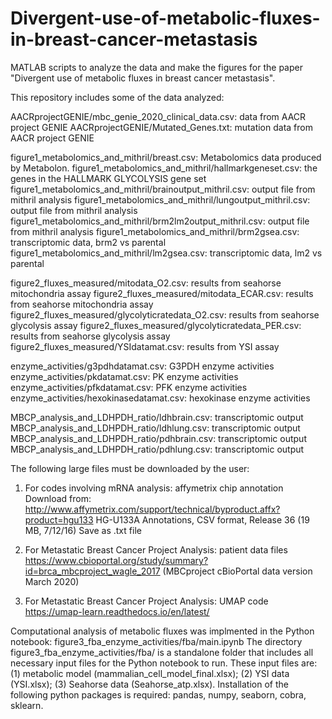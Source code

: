 # Divergent-use-of-metabolic-fluxes-in-breast-cancer-metastasis
MATLAB scripts to analyze the data and make the figures for the paper "Divergent use of metabolic fluxes in breast cancer metastasis".

This repository includes some of the data analyzed: 

AACRprojectGENIE/mbc_genie_2020_clinical_data.csv: data from AACR project GENIE
AACRprojectGENIE/Mutated_Genes.txt: mutation data from AACR project GENIE

figure1_metabolomics_and_mithril/breast.csv: Metabolomics data produced by Metabolon.
figure1_metabolomics_and_mithril/hallmarkgeneset.csv: the genes in the HALLMARK GLYCOLYSIS gene set
figure1_metabolomics_and_mithril/brainoutput_mithril.csv: output file from mithril analysis
figure1_metabolomics_and_mithril/lungoutput_mithril.csv: output file from mithril analysis
figure1_metabolomics_and_mithril/brm2lm2output_mithril.csv: output file from mithril analysis
figure1_metabolomics_and_mithril/brm2gsea.csv: transcriptomic data, brm2 vs parental
figure1_metabolomics_and_mithril/lm2gsea.csv: transcriptomic data, lm2 vs parental

figure2_fluxes_measured/mitodata_O2.csv: results from seahorse mitochondria assay
figure2_fluxes_measured/mitodata_ECAR.csv: results from seahorse mitochondria assay
figure2_fluxes_measured/glycolyticratedata_O2.csv: results from seahorse glycolysis assay
figure2_fluxes_measured/glycolyticratedata_PER.csv: results from seahorse glycolysis assay
figure2_fluxes_measured/YSIdatamat.csv: results from YSI assay

enzyme_activities/g3pdhdatamat.csv: G3PDH enzyme activities
enzyme_activities/pkdatamat.csv: PK enzyme activities
enzyme_activities/pfkdatamat.csv: PFK enzyme activities
enzyme_activities/hexokinasedatamat.csv: hexokinase enzyme activities

MBCP_analysis_and_LDHPDH_ratio/ldhbrain.csv: transcriptomic output
MBCP_analysis_and_LDHPDH_ratio/ldhlung.csv: transcriptomic output
MBCP_analysis_and_LDHPDH_ratio/pdhbrain.csv: transcriptomic output
MBCP_analysis_and_LDHPDH_ratio/pdhlung.csv: transcriptomic output

The following large files must be downloaded by the user:

1) For codes involving mRNA analysis: affymetrix chip annotation
Download from: http://www.affymetrix.com/support/technical/byproduct.affx?product=hgu133
HG-U133A Annotations, CSV format, Release 36 (19 MB, 7/12/16)
Save as .txt file

2) For Metastatic Breast Cancer Project Analysis: patient data files
https://www.cbioportal.org/study/summary?id=brca_mbcproject_wagle_2017
(MBCproject cBioPortal data version March 2020)

3) For Metastatic Breast Cancer Project Analysis: UMAP code
https://umap-learn.readthedocs.io/en/latest/


Computational analysis of metabolic fluxes was implmented in the Python notebook:
figure3_fba_enzyme_activities/fba/main.ipynb
The directory figure3_fba_enzyme_activities/fba/ is a standalone folder that includes all necessary input files for
the Python notebook to run. These input files are: (1) metabolic model (mammalian_cell_model_final.xlsx); (2) YSI data (YSI.xlsx);
(3) Seahorse data (Seahorse_atp.xlsx). Installation of the following python packages is required: pandas, numpy, seaborn, cobra, sklearn.
